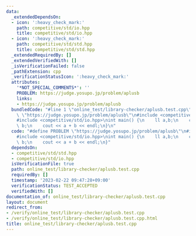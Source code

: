 ```yaml
---
data:
  _extendedDependsOn:
  - icon: ':heavy_check_mark:'
    path: competitive/std/io.hpp
    title: competitive/std/io.hpp
  - icon: ':heavy_check_mark:'
    path: competitive/std/std.hpp
    title: competitive/std/std.hpp
  _extendedRequiredBy: []
  _extendedVerifiedWith: []
  _isVerificationFailed: false
  _pathExtension: cpp
  _verificationStatusIcon: ':heavy_check_mark:'
  attributes:
    '*NOT_SPECIAL_COMMENTS*': ''
    PROBLEM: https://judge.yosupo.jp/problem/aplusb
    links:
    - https://judge.yosupo.jp/problem/aplusb
  bundledCode: "#line 1 \"online_test/library-checker/aplusb.test.cpp\"\n#define PROBLEM\
    \ \"https://judge.yosupo.jp/problem/aplusb\"\n#include <competitive/std/std.hpp>\n\
    #include <competitive/std/io.hpp>\nint main() {\n    ll a,b;\n    cin >> a >>\
    \ b;\n    cout << a + b << endl;\n}\n"
  code: "#define PROBLEM \"https://judge.yosupo.jp/problem/aplusb\"\n#include <competitive/std/std.hpp>\n\
    #include <competitive/std/io.hpp>\nint main() {\n    ll a,b;\n    cin >> a >>\
    \ b;\n    cout << a + b << endl;\n}"
  dependsOn:
  - competitive/std/std.hpp
  - competitive/std/io.hpp
  isVerificationFile: true
  path: online_test/library-checker/aplusb.test.cpp
  requiredBy: []
  timestamp: '2023-02-22 09:47:28+09:00'
  verificationStatus: TEST_ACCEPTED
  verifiedWith: []
documentation_of: online_test/library-checker/aplusb.test.cpp
layout: document
redirect_from:
- /verify/online_test/library-checker/aplusb.test.cpp
- /verify/online_test/library-checker/aplusb.test.cpp.html
title: online_test/library-checker/aplusb.test.cpp
---
```

